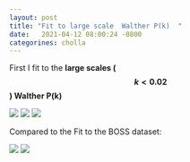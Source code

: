 ```yaml
---
layout: post
title: "Fit to large scale  Walther P(k)  "
date:   2021-04-12 08:00:24 -0800
categorines: cholla
---
```



First I fit to the **large scales ($$k<0.02$$) Walther P(k)**



<img src="{{ site.url }}assets/images/corner_large_walther.png"> 



<img src="{{ site.url }}assets/images/fig_flux_ps_samples_middle_large_walther.png">


<img src="{{ site.url }}assets/images/fig_T0_sampling_large_walther.png">



Compared to the Fit to the BOSS dataset:



<img src="{{ site.url }}assets/images/corner_boss.png">

<img src="{{ site.url }}assets/images/fig_T0_sampling_boss.png">

